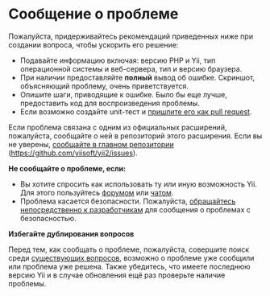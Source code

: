 Сообщение о проблеме
====================

Пожалуйста, придерживайтесь рекомендаций приведенных ниже при создании вопроса, чтобы ускорить его решение:

* Подавайте информацию включая: версию PHP и Yii, тип операционной системы и веб-сервера, тип и версию браузера.
* При наличии предоставляйте **полный** вывод об ошибке. Скриншот, объясняющий проблему, очень приветствуется.
* Опишите шаги, приводящие к ошибке. Было бы еще лучше, предоставить код для воспроизведения проблемы.
* Если возможно создайте unit-тест и [пришлите его как pull request](git-workflow.md).

Если проблема связана с одним из официальных расширений, пожалуйста, сообщайте о ней в репозиторий этого расширения.
Если вы не уверены, [сообщайте в главном репозитории](https://github.com/yiisoft/yii2/issues/new) (<https://github.com/yiisoft/yii2/issues>).

**Не сообщайте о проблеме, если:**

* Вы хотите спросить как использовать ту или иную возможность Yii. Для этого пользуйтесь [форумом](http://www.yiiframework.com/forum/index.php/forum/42-general-discussions-for-yii-20/) или [чатом](http://www.yiiframework.com/chat/).
* Проблема касается безопасности. Пожалуйста, [обращайтесь непосредственно к разработчикам](http://www.yiiframework.com/security/) для сообщения о проблемах с безопасностью.

**Избегайте дублирования вопросов**

Перед тем, как сообщать о проблеме, пожалуйста, совершите поиск среди [существующих вопросов](https://github.com/yiisoft/yii2/issues),
возможно о проблеме уже сообщили или проблема уже решена. Также убедитесь, что имеете последнюю версию Yii и в случае обновления ещё раз проверьте наличие проблемы.
